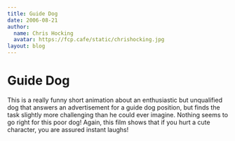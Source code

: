 ```yaml
---
title: Guide Dog
date: 2006-08-21
author:
  name: Chris Hocking
  avatar: https://fcp.cafe/static/chrishocking.jpg
layout: blog
---
```

# Guide Dog

This is a really funny short animation about an enthusiastic but unqualified dog that answers an advertisement for a guide dog position, but finds the task slightly more challenging than he could ever imagine. Nothing seems to go right for this poor dog! Again, this film shows that if you hurt a cute character, you are assured instant laughs!